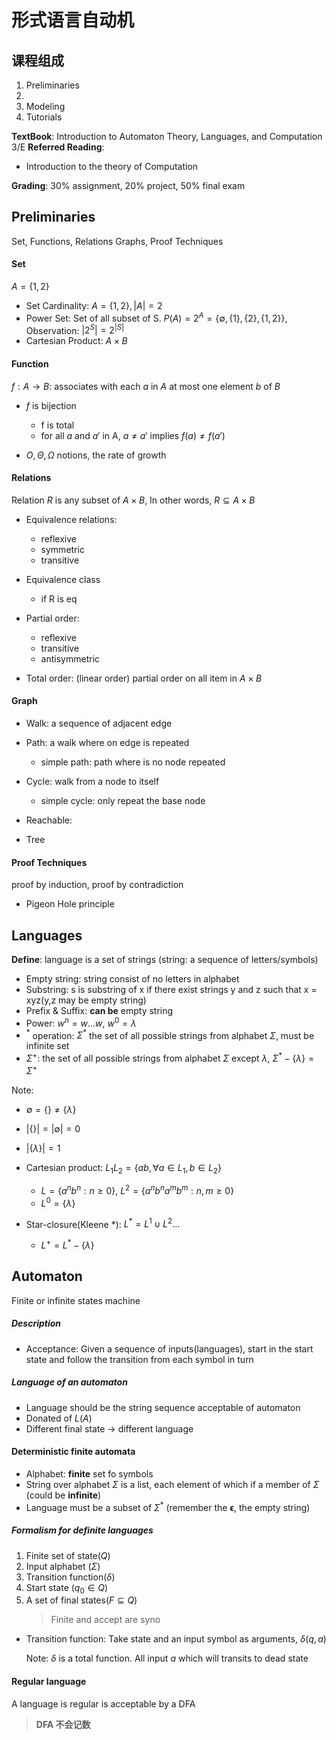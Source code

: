 # 形式语言自动机

## 课程组成

1. Preliminaries 
2. 
3. Modeling
4. Tutorials

**TextBook**: Introduction to Automaton Theory, Languages, and Computation 3/E
**Referred Reading**: 
- Introduction to the theory of Computation

**Grading**: 30% assignment, 20% project, 50% final exam

## Preliminaries

Set, Functions, Relations Graphs, Proof Techniques

#### Set

$A = \{1,2\}$

- Set Cardinality: $A=\{1, 2\}, |A| = 2$
- Power Set: Set of all subset of S. $P(A) = 2^{A} = \{\emptyset, \{1\}, \{2\}, \{1, 2\}\}$, Observation: $|2^{S}| = 2^{|S|}$
- Cartesian Product: $A \times B$

#### Function

$f: A\rightarrow B$: associates with each $a$ in $A$ at most one element $b$ of $B$

- $f$ is bijection
  - f is total
  - for all $a$ and $a'$ in A, $a \neq a'$ implies $f(a) \neq f(a')$

- $O, \Theta, \Omega$ notions, the rate of growth

#### Relations

Relation $R$ is any subset of $A\times B$, In other words, $R \subseteq A\times B$

- Equivalence relations:
  - reflexive
  - symmetric
  - transitive

- Equivalence class
    - if R is eq
- Partial order:
    - reflexive
    - transitive
    - antisymmetric 
- Total order: (linear order) partial order on all item in $A\times B$

#### Graph

- Walk: a sequence of adjacent edge
- Path: a walk where on edge is repeated
    - simple path: path where is no node repeated
- Cycle: walk from a node to itself
    - simple cycle: only repeat the base node

- Reachable:
- Tree

#### Proof Techniques

proof by induction, proof by contradiction

- Pigeon Hole principle

## Languages

**Define**: language is a set of strings (string: a sequence of letters/symbols)

- Empty string: string consist of no letters in alphabet
- Substring: s is substring of x if there exist strings y and z such that x = xyz(y,z may be empty string)
- Prefix & Suffix: **can be** empty string
- Power: $w^n = w\dots w$, $w^0 = \lambda$
- $^*$ operation: $\Sigma^{*}$ the set of all possible strings from alphabet $\Sigma$, must be infinite set
- $\Sigma^{+}$: the set of all possible strings from alphabet $\Sigma$ except $\lambda$, $\Sigma^{*} - \{\lambda\} = \Sigma^{+}$

Note:
- $\emptyset = \{\} \neq \{\lambda\}$
- $|\{\}| = |\emptyset| = 0$
- $|\{\lambda\}| = 1$


- Cartesian product: $L_1L_2 = \{ab, \forall a \in L_1, b\in L_2\}$
    - $L = \{a^nb^n: n\ge 0\}$, $L^2 = \{a^nb^na^mb^m: n,m\ge 0\}$
    - $L^0 = \{\lambda\}$
- Star-closure(Kleene *): $L^* = L^1 \cup L^2\dots$
    - $L^{+} = L^{*} - \{\lambda\}$

## Automaton

Finite or infinite states machine

##### Description

- Acceptance: Given a sequence of inputs(languages), start in the start state and follow the transition from each symbol in turn

##### Language of an automaton

- Language should be the string sequence acceptable of automaton
- Donated of $L(A)$
- Different final state $\to$ different language

#### Deterministic finite automata

- Alphabet: **finite** set fo symbols
- String over alphabet $\Sigma$ is a list, each element of which if a member of $\Sigma$ (could be **infinite**)
- Language must be a subset of $\Sigma^*$ (remember the $\bm{\epsilon}$, the empty string)

##### Formalism for definite languages

1. Finite set of state($Q$)
2. Input alphabet  ($\Sigma$)
3. Transition function($\delta$)
4. Start state ($q_0 \in Q$)
5. A set of final states($F \subseteq Q$)
    > Finite and accept are syno

- Transition function: Take state and an input symbol as arguments, $\delta(q, a)$

    Note: $\delta$ is a total function. All input $a$ which will transits to dead state 

#### Regular language

A language is regular is acceptable by a DFA

> **DFA 不会记数**
